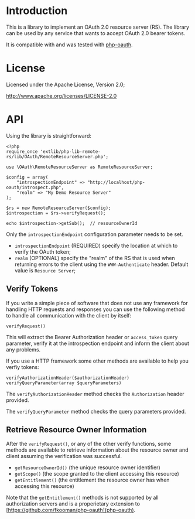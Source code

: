# Introduction
This is a library to implement an OAuth 2.0 resource server (RS). The library
can be used by any service that wants to accept OAuth 2.0 bearer tokens.

It is compatible with and was tested with 
[php-oauth](https://github.com/fkooman/php-oauth).

# License
Licensed under the Apache License, Version 2.0;

   http://www.apache.org/licenses/LICENSE-2.0

# API
Using the library is straightforward:

    <?php
    require_once 'extlib/php-lib-remote-rs/lib/OAuth/RemoteResourceServer.php';

    use \OAuth\RemoteResourceServer as RemoteResourceServer;

    $config = array(
        "introspectionEndpoint" => "http://localhost/php-oauth/introspect.php",
        "realm" => "My Demo Resource Server"
    );

    $rs = new RemoteResourceServer($config);
    $introspection = $rs->verifyRequest();

    echo $introspection->getSub();  // resourceOwnerId

Only the `introspectionEndpoint` configuration parameter needs to be set.

* `introspectionEndpoint` (REQUIRED) specify the location at which to verify 
  the OAuth token;
* `realm` (OPTIONAL) specify the "realm" of the RS that is used when 
  returning errors to the client using the `WWW-Authenticate` header. Default 
  value is `Resource Server`;

## Verify Tokens
If you write a simple piece of software that does not use any framework for 
handling HTTP requests and responses you can use the following method to handle
all communication with the client by itself:

    verifyRequest()
    
This will extract the Bearer Authorization header or `access_token` query 
parameter, verify it at the introspection endpoint and inform the client about
any problems.

If you use a HTTP framework some other methods are available to help you verfiy
tokens:

    verifyAuthorizationHeader($authorizationHeader)
    verifyQueryParameter(array $queryParameters)
    
The `verifyAuthorizationHeader` method checks the `Authorization` header 
provided.

The `verifyQueryParameter` method checks the query parameters provided.

## Retrieve Resource Owner Information
After the `verifyRequest()`, or any of the other verify functions, some methods 
are available to retrieve information about the resource owner and client 
assuming the verification was successful.

* `getResourceOwnerId()` (the unique resource owner identifier)
* `getScope()` (the scope granted to the client accessing this resource)
* `getEntitlement()` (the entitlement the resource owner has when accessing this 
  resource)

Note that the `getEntitlement()` methods is not supported by all authorization 
servers and is a properietary extension to 
[https://github.com/fkooman/php-oauth](php-oauth).

